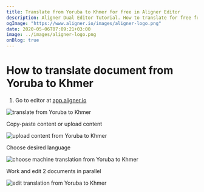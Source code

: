 ```yaml
---
title: Translate from Yoruba to Khmer for free in Aligner Editor
description: Aligner Dual Editor Tutorial. How to translate for free from Yoruba to Khmer. Aligner is multilingual document management platform. 
ogImage: "https://www.aligner.io/images/aligner-logo.png"
date: 2020-05-06T07:09:21+03:00
image: ../images/aligner-logo.png
onBlog: true
---
```


# How to translate document from Yoruba to Khmer

1. Go to editor at [app.aligner.io](https://app.aligner.io "Aligner App web page")

![translate from Yoruba to Khmer](../aligner-blank-editor.png "translate from Yoruba to Khmer")

Copy-paste content or upload content

![upload content from Yoruba to Khmer](../aligner-uploaded-document.png "upload content from Yoruba to Khmer")

Choose desired language

![choose machine translation from Yoruba to Khmer](../aligner-language-dropdown.png "choose machine translation from Yoruba to Khmer")

Work and edit 2 documents in parallel

![edit translation from Yoruba to Khmer](../aligner-double-sitded-editor.png "edit translation from Yoruba to Khmer")

